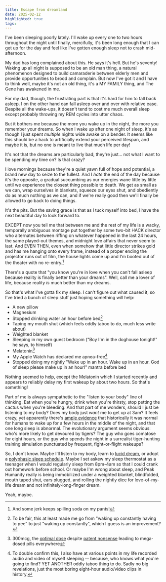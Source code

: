 ```yaml
---
title: Escape from dreamland
date: 2025-02-12
highlighted: true
tags:
---
```


I've been sleeping poorly lately. I'll wake up every one to two hours throughout the night until finally, mercifully, it's been long enough that I can get up for the day and feel like I've gotten enough sleep not to crash mid-afternoon.

My dad has long complained about this. He says it's hell. But he's seventy! Waking up all night is supposed to be an old man thing, a natural phenomenon designed to build camaraderie between elderly men and provide opportunities to brood and complain. But now I've got it and I have to think well, maybe it's not an old thing, it's a MY FAMILY thing, and The Gene has awakened in me.

For my dad, though, the frustrating part is that it's hard for him to fall back asleep. I on the other hand can fall asleep over and over with relative ease. Despite all the wake-ups, it doesn't tend to cost me much overall sleep except probably throwing my REM cycles into utter chaos.

But it bothers me because the more you wake up in the night, the more you remember your dreams. So when I wake up after one night of sleep, it's as though I just spent *multiple* nights wide awake on a bender. It seems like this should be a hack to artificially extend your perceived lifespan, and maybe it is, but no one is meant to live that much life per day!

It's not that the dreams are particularly bad, they're just... not what I want to be spending my time on? Is that crazy?

I love mornings because they're a quiet yawn full of hope and potential, a brand new day to seize to the fullest. And I *hate* the end of the day because it's the opposite, a gradual succumbing as our energies wane little by little until we experience the closest thing possible to death. We get as small as we can, wrap ourselves in blankets, squeeze our eyes shut, and obediently do as much nothing as we can, and if we're really good then we'll finally be allowed to go back to doing things.

It's the pits. But the saving grace is that as I tuck myself into bed, I have the next beautiful day to look forward to.

EXCEPT now you tell me that between me and the rest of my life is a wacky, temporally ambiguous montage put together by some two-bit HACK director who alternates between riffing on whatever happened in the last 24 hours, the same played-out themes, and midnight love affairs that never seem to last. And EVEN THEN, even when somehow that little director strikes gold and has me hanging onto every frame, instead of a proper ending the projector runs out of film, the house lights come up and I'm booted out of the theater with no re-entry.[^0]

There's a quote that "you know you're in love when you can't fall asleep because reality is finally better than your dreams". Well, call me a lover of life, because reality *is* much better than my dreams. 

So that's what I've gotta fix my sleep. I can't figure out what caused it, so I've tried a bunch of sleep stuff just hoping something will help:
* A new pillow
* Magnesium
* Stopped drinking water an hour before bed[^1]
* Taping my mouth shut (which feels oddly taboo to do, much less write about)
* Weighted blanket
* Sleeping in my own guest bedroom ("Boy I'm in the doghouse tonight!" he says, to himself)
* Melatonin[^2]
* My Apple Watch has declared me apnea-free[^3]
* Stopped doing my nightly "Wake up in an hour. Wake up in an hour. God of sleep please make up in an hour!" mantra before bed

Nothing seemed to help, except the Melatonin which I started recently and appears to reliably delay my first wakeup by about two hours. So that's something!

Part of me is always sympathetic to the "listen to your body" line of thinking. Eat when you're hungry, drink when you're thirsty, stop petting the cactus when you're bleeding. And that part of me wonders, should I just be listening to my body? Does my body just *want* me to get up at 3am? It feels crazy, yet apparently there's [ample evidence](https://www.bbc.com/future/article/20220107-the-lost-medieval-habit-of-biphasic-sleep) that historically it was normal for humans to wake up for a few hours in the middle of the night, and that one long sleep is abnormal. The evolutionary argument seems obvious: who's more likely to get devoured by tigers? The guy who goes comatose for eight hours, or the guy who spends the night in a surrealist tiger-hunting training simulation punctuated by frequent, fight-or-flight wakeups?

So, I don't know. Maybe I'll listen to my body, learn to [lucid dream](https://en.wikipedia.org/wiki/Lucid_dream), or adopt a [polyphasic sleep schedule](https://en.wikipedia.org/wiki/Polyphasic_sleep). Maybe I set askew my sleep thermostat as a teenager when I would regularly sleep from 8pm-4am so that I could crank out homework before school. Or maybe I'm wrong about sleep, and Peak Humanity really is being immobilized under a weighted blanket, blindfolded, mouth taped shut, ears plugged, and rolling the nightly dice for love-of-my-life dream and not infinitely-long-finger dream.

Yeah, maybe.

[^0]: And some jerk keeps spilling soda on my pants!
[^1]: To be fair, this at least made me go from "waking up constantly having to pee" to just "waking up constantly", which I guess is an improvement?
[^2]: 300mcg, the [optimal dose](https://slatestarcodex.com/2018/07/10/melatonin-much-more-than-you-wanted-to-know/) despite [patent nonsense](https://slatestarcodex.com/2018/07/12/did-a-melatonin-patent-inspire-current-dose-confusion/) leading to mega-dosed pills everywhere
[^3]: To double confirm this, I also have at various points in my life recorded audio and video of myself sleeping -- because, who knows what you're going to find? YET ANOTHER oddly taboo thing to do. Sadly no big revelations, just the most boring eight-hour audio/video clips in history.